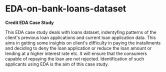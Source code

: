 # EDA-on-bank-loans-dataset

**Credit EDA Case Study**

This EDA case study deals with loans dataset, indentyfing patterns of the client's previous loan applications and current loan application data. This aims in getting some insights on client's difficulty in paying the installments and deciding to deny the loan application or reduce the loan amount or lending at a higher interest rate etc. It will ensure that the consumers capable of repaying the loan are not rejected. Identification of such applicants using EDA is the aim of this case study.

